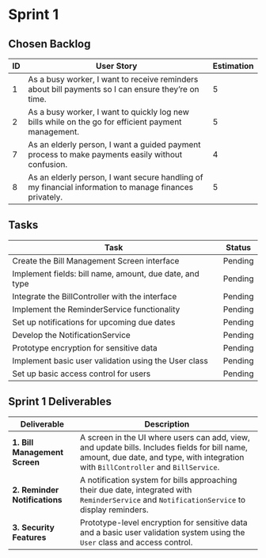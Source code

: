 # Sprint 1

## Chosen Backlog

| ID  | User Story                                                                                                 | Estimation |
|-----|------------------------------------------------------------------------------------------------------------|------------|
| 1   | As a busy worker, I want to receive reminders about bill payments so I can ensure they’re on time.         | 5          |
| 2   | As a busy worker, I want to quickly log new bills while on the go for efficient payment management.        | 5          |
| 7   | As an elderly person, I want a guided payment process to make payments easily without confusion.           | 4          |
| 8   | As an elderly person, I want secure handling of my financial information to manage finances privately.     | 5          |


## Tasks

| Task                                         | Status   |
|----------------------------------------------|----------|
| Create the Bill Management Screen interface  | Pending  |
| Implement fields: bill name, amount, due date, and type | Pending  |
| Integrate the BillController with the interface | Pending  |
| Implement the ReminderService functionality  | Pending  |
| Set up notifications for upcoming due dates  | Pending  |
| Develop the NotificationService              | Pending  |
| Prototype encryption for sensitive data      | Pending  |
| Implement basic user validation using the User class | Pending  |
| Set up basic access control for users        | Pending  |

## Sprint 1 Deliverables

| Deliverable           | Description                                                                                                                 |
|-----------------------|-----------------------------------------------------------------------------------------------------------------------------|
| **1. Bill Management Screen**    | A screen in the UI where users can add, view, and update bills. Includes fields for bill name, amount, due date, and type, with integration with `BillController` and `BillService`. |
| **2. Reminder Notifications**    | A notification system for bills approaching their due date, integrated with `ReminderService` and `NotificationService` to display reminders.   |
| **3. Security Features**         | Prototype-level encryption for sensitive data and a basic user validation system using the `User` class and access control.                  |

